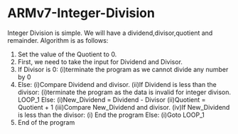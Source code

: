 # ARMv7-Integer-Division
Integer Division is simple. We will have a dividend,divisor,quotient and remainder.
Algorithm is as follows:
 1. Set the value of the Quotient to 0.
 2. First, we need to take the input for Dividend and Divisor.
 3. If Divisor is 0:
       (i)terminate the program as we cannot divide any number by 0
 4. Else:
       (i)Compare Dividend and divisor.
       (ii)If Dividend is less than the divisor:
              (i)terminate the program as the data is invalid for integer divison.
LOOP_1 Else:
         (i)New_Dividend = Dividend - Divisor
         (ii)Quotient = Quotient + 1
         (iii)Compare New_Dividend and divisor.
         (iv)If New_Dividend is less than the divisor:
                (i) End the program
             Else:
                 (i)Goto LOOP_1
  5. End of the program         
